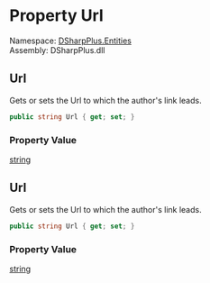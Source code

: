 # Property Url

Namespace: [DSharpPlus.Entities](DSharpPlus.Entities.md)  
Assembly: DSharpPlus.dll

## <a id="DSharpPlus_Entities_DiscordEmbedBuilder_EmbedAuthor_Url"></a>Url

Gets or sets the Url to which the author's link leads.

```csharp
public string Url { get; set; }
```

### Property Value

[string](https://learn.microsoft.com/dotnet/api/system.string)

## <a id="DSharpPlus_Entities_DiscordEmbedBuilder_EmbedAuthor_Url"></a>Url

Gets or sets the Url to which the author's link leads.

```csharp
public string Url { get; set; }
```

### Property Value

[string](https://learn.microsoft.com/dotnet/api/system.string)


